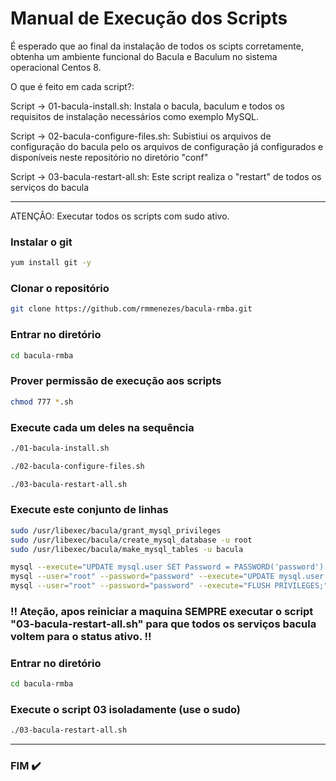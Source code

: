 

# Manual de Execução dos Scripts 

É esperado que ao final da instalação de todos os scipts corretamente, obtenha um ambiente funcional do Bacula e Baculum no sistema operacional Centos 8.

O que é feito em cada script?:

Script -> 01-bacula-install.sh: Instala o bacula, baculum e todos os requisitos de instalação necessários como exemplo MySQL.

Script -> 02-bacula-configure-files.sh: Subistiui os arquivos de configuração do bacula pelo os arquivos de configuração já configurados e disponíveis neste repositório no diretório "conf"

Script -> 03-bacula-restart-all.sh: Este script realiza o "restart" de todos os serviços do bacula

---

ATENÇÃO: Executar todos os scripts com sudo ativo.

### Instalar o git 

```sh
yum install git -y
 ```
### Clonar o repositório
```sh
git clone https://github.com/rmmenezes/bacula-rmba.git
```
### Entrar no diretório
```sh
cd bacula-rmba
```
### Prover permissão de execução aos scripts
```sh
chmod 777 *.sh
```
### Execute cada um deles na sequência 
```sh
./01-bacula-install.sh
```
```sh
./02-bacula-configure-files.sh
```
```sh
./03-bacula-restart-all.sh
```
### Execute este conjunto de linhas
```sh
sudo /usr/libexec/bacula/grant_mysql_privileges
sudo /usr/libexec/bacula/create_mysql_database -u root
sudo /usr/libexec/bacula/make_mysql_tables -u bacula

mysql --execute="UPDATE mysql.user SET Password = PASSWORD('password') WHERE User = 'root'"
mysql --user="root" --password="password" --execute="UPDATE mysql.user SET Password=PASSWORD('bacula') WHERE User='bacula';"
mysql --user="root" --password="password" --execute="FLUSH PRIVILEGES;"
```
### :bangbang: Ateção, apos reiniciar a maquina SEMPRE executar o script "03-bacula-restart-all.sh" para que todos os serviços bacula voltem para o status ativo. :bangbang:

### Entrar no diretório
```sh
cd bacula-rmba
```
### Execute o script 03 isoladamente (use o sudo)
```sh
./03-bacula-restart-all.sh
```
---

### FIM :heavy_check_mark:
